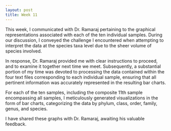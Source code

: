 ```yaml
---
layout: post
title: Week 11
---
```

This week, I communicated with Dr. Ramaraj pertaining to the graphical representations associated with each of the ten individual samples. During our discussion, I conveyed the challenge I encountered when attempting to interpret the data at the species taxa level due to the sheer volume of species involved.

In response, Dr. Ramaraj provided me with clear instructions to proceed, and to examine it together next time we meet. Subsequently, a substantial portion of my time was devoted to processing the data contained within the four text files corresponding to each individual sample, ensuring that all pertinent information was accurately represented in the resulting bar charts.

For each of the ten samples, including the composite 11th sample encompassing all samples, I meticulously generated visualizations in the form of bar charts, categorizing the data by phylum, class, order, family, genus, and species.

I have shared these graphs with Dr. Ramaraj, awaiting his valuable feedback.
